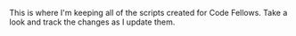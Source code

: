 This is where I'm keeping all of the scripts created for Code Fellows.  Take a look and track the changes as I update them.
